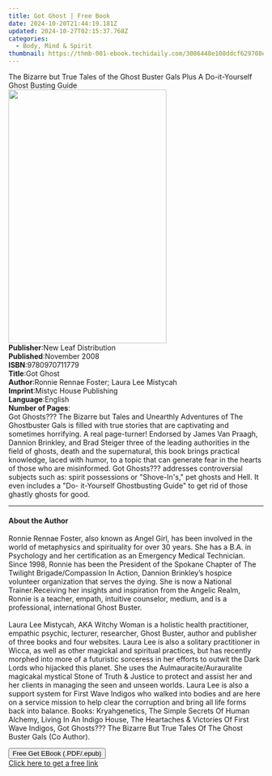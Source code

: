 ```yaml
---
title: Got Ghost | Free Book
date: 2024-10-20T21:44:19.181Z
updated: 2024-10-27T02:15:37.768Z
categories:
  - Body, Mind & Spirit
thumbnail: https://thmb-001-ebook.techidaily.com/3086448e108ddcf629708e1f98d9b5d51980c41adee23d49d278dc4c5e091d4f.jpg
---
```

<main id="book-container">
  <div class="flex flex-col">
    <div class="book-brief flex-1 py-6 px-4 sm:p-6 md:py-10 md:px-8">
      <!-- brief-->
      <div class="book-brief-main">
        The Bizarre but True Tales of the Ghost Buster Gals Plus A
        Do-it-Yourself Ghost Busting Guide
      </div>
    </div>
    <div
      class="book-meta-info flex-1 grid gap-4 col-start-1 col-end-3 row-start-1 sm:mb-6 sm:grid-cols-4 lg:gap-6 lg:col-start-2 lg:row-end-6 lg:row-span-6 lg:mb-0"
    >
      <div
        class="book-meta-info-left place-content-center mt-4 p-4 text-sm leading-6 col-start-2 col-span-2 dark:text-slate-400"
      >
        <img
          class="w-full h-500 object-cover rounded-lg sm:h-255 sm:col-span-2 lg:col-span-full"
          src="https://img-001-ebook.techidaily.com/1b58da67f82853196841ef8b7249523278c70bf67e654539b863ed944c98de1e.jpg"
          alt=""
          width="312"
          height="500"
        />
      </div>
      <div
        class="book-meta-info-right mt-2 col-start-1 row-start-2 col-span-3 self-center"
      >
        <!-- meta data  -->
        <div class="flex flex-col px-4 md:px-8">
          <div class="flex-1">
            <strong>Publisher</strong>:<span class="px-2"
              >New Leaf Distribution</span
            >
          </div>
          <div class="flex-1">
            <strong>Published</strong>:<span class="px-2">November 2008</span>
          </div>
          <div class="flex-1">
            <strong>ISBN</strong>:<span class="px-2">9780970711779</span>
          </div>
          <div class="flex-1">
            <strong>Title</strong>:<span class="px-2">Got Ghost</span>
          </div>
          <div class="flex-1">
            <strong>Author</strong>:<span class="px-2"
              >Ronnie Rennae Foster; Laura Lee Mistycah</span
            >
          </div>
          <div class="flex-1">
            <strong>Imprint</strong>:<span class="px-2"
              >Mistyc House Publishing</span
            >
          </div>
          <div class="flex-1">
            <strong>Language</strong>:<span class="px-2">English</span>
          </div>
          <div class="flex-1">
            <strong>Number of Pages</strong>:<span class="px-2"></span>
          </div>
        </div>
      </div>
    </div>
    <div class="book-description flex-1 py-6 px-4 sm:p-6 md:py-10 md:px-8">
      <div class="book-description-main">
        <div accordion-content="" id="description">
          Got Ghosts??? The Bizarre but Tales and Unearthly Adventures of The
          Ghostbuster Gals is filled with true stories that are captivating and
          sometimes horrifying. A real page-turner! Endorsed by James Van
          Praagh, Dannion Brinkley, and Brad Steiger three of the leading
          authorities in the field of ghosts, death and the supernatural, this
          book brings practical knowledge, laced with humor, to a topic that can
          generate fear in the hearts of those who are misinformed. Got
          Ghosts??? addresses controversial subjects such as: spirit possessions
          or "Shove-In's," pet ghosts and Hell. It even includes a "Do-
          it-Yourself Ghostbusting Guide" to get rid of those ghastly ghosts for
          good.
        </div>
      </div>
    </div>
    <div class="book-excerpts flex-1 py-6 px-4 sm:p-6 md:py-10 md:px-8">
      <!-- excerpts-->
      <div class="book-excerpts-main">
        <hr />
        <h4 class="placeholder placeholder-heading">
          <span>About the Author</span>
        </h4>
        <p>
          Ronnie Rennae Foster, also known as Angel Girl, has been involved in
          the world of metaphysics and spirituality for over 30 years. She has a
          B.A. in Psychology and her certification as an Emergency Medical
          Technician. Since 1998, Ronnie has been the President of the Spokane
          Chapter of The Twilight Brigade/Compassion In Action, Dannion
          Brinkley’s hospice volunteer organization that serves the dying. She
          is now a National Trainer.Receiving her insights and inspiration from
          the Angelic Realm, Ronnie is a teacher, empath, intuitive counselor,
          medium, and is a professional, international Ghost Buster.<br /><br />Laura
          Lee Mistycah, AKA Witchy Woman is a holistic health practitioner,
          empathic psychic, lecturer, researcher, Ghost Buster, author and
          publisher of three books and four websites. Laura Lee is also a
          solitary practitioner in Wicca, as well as other magickal and
          spiritual practices, but has recently morphed into more of a
          futuristic sorceress in her efforts to outwit the Dark Lords who
          hijacked this planet. She uses the Aulmauracite/Aurauralite magicakal
          mystical Stone of Truth &amp; Justice to protect and assist her and
          her clients in managing the seen and unseen worlds. Laura Lee is also
          a support system for First Wave Indigos who walked into bodies and are
          here on a service mission to help clear the corruption and bring all
          life forms back into balance. Books: Kryahgenetics, The Simple Secrets
          Of Human Alchemy, Living In An Indigo House, The Heartaches &amp;
          Victories Of First Wave Indigos, Got Ghosts??? The Bizarre But True
          Tales Of The Ghost Buster Gals (Co Author).
        </p>
      </div>
    </div>
    <div
      class="book-about-author flex-1 py-6 px-4 sm:p-6 md:py-10 md:px-8"
    ></div>
    <div class="book-free-get flex-1 py-6 px-4 sm:p-6 md:py-10 md:px-8">
      <button
        id="btn-free-get"
        class="bg-blue-500 hover:bg-blue-700 text-white font-bold py-2 px-4 rounded"
      >
        Free Get EBook (.PDF/.epub)
      </button>
      <div id="countdown-display" class="px-2 text-lg mt-2"></div>
      <a
        id="free-link"
        class="hidden bg-blue-500 hover:bg-blue-700 text-white font-bold py-2 px-4 rounded"
        href="https://www.ebooks.com/en-us/book/1815859/got-ghost/ronnie-rennae-foster/"
        target="_blank"
        >Click here to get a free link</a
      >
    </div>
    <script>
      let countdownTime = 0;
      let countdownInterval = null;
      document
        .getElementById('btn-free-get')
        .addEventListener('click', startCountdown);
      function startCountdown() {
        countdownTime = new Date().getTime() + 60000 * 3;
        countdownInterval = setInterval(updateCountdown, 1000);
        document.getElementById('btn-free-get').disabled = true;
        document
          .getElementById('btn-free-get')
          .classList.add('bg-gray-500', 'cursor-not-allowed');
      }
      function updateCountdown() {
        let currentTime = new Date().getTime();
        let timeLeft = countdownTime - currentTime;
        let secondsLeft = Math.floor(timeLeft / 1000);
        document.getElementById('countdown-display').innerHTML =
          `Remaining time: ${secondsLeft} seconds.`;
        if (secondsLeft <= 0) {
          clearInterval(countdownInterval);
          document.getElementById('btn-free-get').classList.add('hidden');
          document.getElementById('free-link').classList.remove('hidden');
          document.getElementById('countdown-display').innerHTML = '';
        }
      }
    </script>
  </div>
</main>

<ins class="adsbygoogle"
      style="display:block"
      data-ad-client="ca-pub-7571918770474297"
      data-ad-slot="8358498916"
      data-ad-format="auto"
      data-full-width-responsive="true"></ins>
    